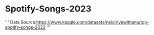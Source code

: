 # Spotify-Songs-2023

'''
Data Source:https://www.kaggle.com/datasets/nelgiriyewithana/top-spotify-songs-2023
'''

